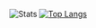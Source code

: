 ![Stats](https://github-readme-stats.vercel.app/api?username=w1atrak&show_icons=true&theme=transparent&hide=issues,stars)
[![Top Langs](https://github-readme-stats.vercel.app/api/top-langs/?username=w1atrak&layout=compact&hide=pug,shell)](https://github.com/anuraghazra/github-readme-stats)
